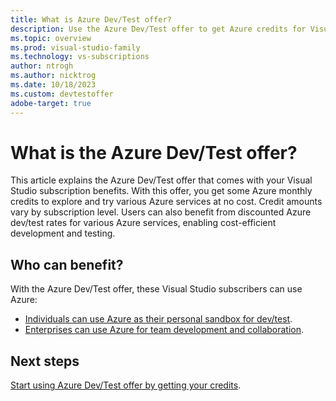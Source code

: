 ```yaml
---
title: What is Azure Dev/Test offer?
description: Use the Azure Dev/Test offer to get Azure credits for Visual Studio subscribers.
ms.topic: overview
ms.prod: visual-studio-family
ms.technology: vs-subscriptions
author: ntrogh
ms.author: nicktrog
ms.date: 10/18/2023
ms.custom: devtestoffer
adobe-target: true
---
```


# What is the Azure Dev/Test offer?

This article explains the Azure Dev/Test offer that comes with your Visual Studio subscription benefits. With this offer, you get some Azure monthly credits to explore and try various Azure services at no cost.  Credit amounts vary by subscription level.  Users can also benefit from discounted Azure dev/test rates for various Azure services, enabling cost-efficient development and testing.

## Who can benefit? 

With the Azure Dev/Test offer, these Visual Studio subscribers can use Azure:
+ [Individuals can use Azure as their personal sandbox for dev/test](quickstart-individual-credit.md). 
+ [Enterprises can use Azure for team development and collaboration](quickstart-create-enterprise-devtest-subscriptions.md).

## Next steps

[Start using Azure Dev/Test offer by getting your credits](quickstart-individual-credit.md).
